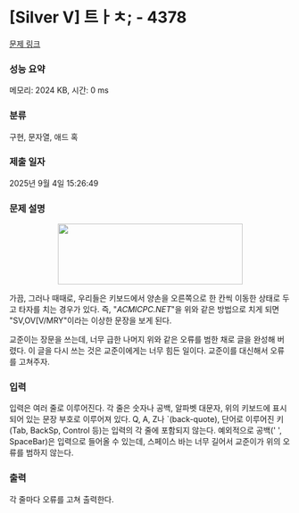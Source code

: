 # [Silver V] 트ㅏㅊ; - 4378 

[문제 링크](https://www.acmicpc.net/problem/4378) 

### 성능 요약

메모리: 2024 KB, 시간: 0 ms

### 분류

구현, 문자열, 애드 혹

### 제출 일자

2025년 9월 4일 15:26:49

### 문제 설명

<p style="text-align:center"><img alt="" src="https://www.acmicpc.net/upload/images2/qwerty.jpg" style="height:109px; width:331px"></p>

<p>가끔, 그러나 때때로, 우리들은 키보드에서 양손을 오른쪽으로 한 칸씩 이동한 상태로 두고 타자를 치는 경우가 있다. 즉, "<em>ACMICPC.NET</em>"을 위와 같은 방법으로 치게 되면 "SV,OV[V/MRY"이라는 이상한 문장을 보게 된다.</p>

<p>교준이는 장문을 쓰는데, 너무 급한 나머지 위와 같은 오류를 범한 채로 글을 완성해 버렸다. 이 글을 다시 쓰는 것은 교준이에게는 너무 힘든 일이다. 교준이를 대신해서 오류를 고쳐주자.</p>

### 입력 

 <p>입력은 여러 줄로 이루어진다. 각 줄은 숫자나 공백, 알파벳 대문자, 위의 키보드에 표시되어 있는 문장 부호로 이루어져 있다. Q, A, Z나 `(back-quote), 단어로 이루어진 키(Tab, BackSp, Control 등)는 입력의 각 줄에 포함되지 않는다. 예외적으로 공백(' ', SpaceBar)은 입력으로 들어올 수 있는데, 스페이스 바는 너무 길어서 교준이가 위의 오류를 범하지 않는다.</p>

### 출력 

 <p>각 줄마다 오류를 고쳐 출력한다.</p>

